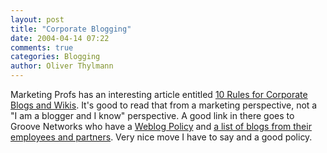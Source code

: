```yaml
---
layout: post
title: "Corporate Blogging"
date: 2004-04-14 07:22
comments: true
categories: Blogging
author: Oliver Thylmann
---
```



Marketing Profs has an interesting article entitled [10 Rules for Corporate Blogs and Wikis](http://www.marketingprofs.com/4/wreden5.asp). It's good to read that from a marketing perspective, not a &quot;I am a blogger and I know&quot; perspective. A good link in there goes to Groove Networks who have a [Weblog Policy](http://www.groove.net/default.cfm?pagename=WeblogPolicy) and [a list of blogs from their employees and partners](http://www.groove.net/default.cfm?pagename=Blogs). Very nice move I have to say and a good policy.


